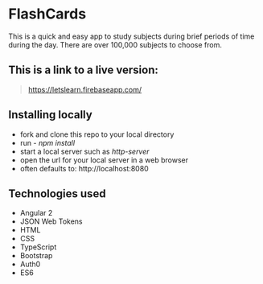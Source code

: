 # FlashCards #
This is a quick and easy app to study subjects during brief periods of time during the day.
There are over 100,000 subjects to choose from.

## This is a link to a live version: ##
> https://letslearn.firebaseapp.com/

## Installing locally ##
  * fork and clone this repo to your local directory
  * run - _npm install_ 
  * start a local server such as _http-server_
  * open the url for your local server in a web browser
  * often defaults to: http://localhost:8080

## Technologies used ##
  - Angular 2
  - JSON Web Tokens
  - HTML
  - CSS
  - TypeScript
  - Bootstrap
  - Auth0
  - ES6
